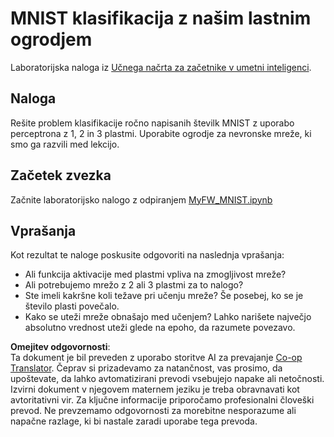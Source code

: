 <!--
CO_OP_TRANSLATOR_METADATA:
{
  "original_hash": "48fdd704d483e19bc3d7464074c9fcbe",
  "translation_date": "2025-08-25T23:49:28+00:00",
  "source_file": "lessons/3-NeuralNetworks/04-OwnFramework/lab/README.md",
  "language_code": "sl"
}
-->
# MNIST klasifikacija z našim lastnim ogrodjem

Laboratorijska naloga iz [Učnega načrta za začetnike v umetni inteligenci](https://github.com/microsoft/ai-for-beginners).

## Naloga

Rešite problem klasifikacije ročno napisanih številk MNIST z uporabo perceptrona z 1, 2 in 3 plastmi. Uporabite ogrodje za nevronske mreže, ki smo ga razvili med lekcijo.

## Začetek zvezka

Začnite laboratorijsko nalogo z odpiranjem [MyFW_MNIST.ipynb](../../../../../../lessons/3-NeuralNetworks/04-OwnFramework/lab/MyFW_MNIST.ipynb)

## Vprašanja

Kot rezultat te naloge poskusite odgovoriti na naslednja vprašanja:

- Ali funkcija aktivacije med plastmi vpliva na zmogljivost mreže?
- Ali potrebujemo mrežo z 2 ali 3 plastmi za to nalogo?
- Ste imeli kakršne koli težave pri učenju mreže? Še posebej, ko se je število plasti povečalo.
- Kako se uteži mreže obnašajo med učenjem? Lahko narišete največjo absolutno vrednost uteži glede na epoho, da razumete povezavo.

**Omejitev odgovornosti**:  
Ta dokument je bil preveden z uporabo storitve AI za prevajanje [Co-op Translator](https://github.com/Azure/co-op-translator). Čeprav si prizadevamo za natančnost, vas prosimo, da upoštevate, da lahko avtomatizirani prevodi vsebujejo napake ali netočnosti. Izvirni dokument v njegovem maternem jeziku je treba obravnavati kot avtoritativni vir. Za ključne informacije priporočamo profesionalni človeški prevod. Ne prevzemamo odgovornosti za morebitne nesporazume ali napačne razlage, ki bi nastale zaradi uporabe tega prevoda.